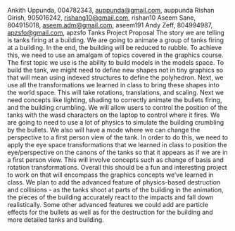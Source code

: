 Ankith Uppunda, 004782343, auppunda@gmail.com, auppunda
Rishan Girish, 905016242, rishang10@gmail.com,  rishan10
Aseem Sane, 804915018, aseem.adm@gmail.com, aseem191
Andy Zeff, 804994987, apzsfo@gmail.com, apzsfo
Tanks Project Proposal
The story we are telling is tanks firing at a building. We are going to animate a group of tanks firing at a building. In the end, the building will be reduced to rubble. To achieve this, we need to use an amalgam of topics covered in the graphics course. The first topic we use is the ability to build models in the models space. To build the tank, we might need to define new shapes not in tiny graphics so that will mean using indexed structures to define the polyhedron. Next, we use all the transformations we learned in class to bring these shapes into the world space. This will take rotations, translations, and scaling. Next we need concepts like lighting, shading to correctly animate the bullets firing, and the building crumbling. We will allow users to control the position of the tanks with the wasd characters on the laptop to control where it fires. We are going to need to use a lot of physics to simulate the building crumbling by the bullets. We also will have a mode where we can change the perspective to a first person view of the tank. In order to do this, we need to apply the eye space transformations that we learned in class to position the eye/perspective on the canons of the tanks so that it appears as if we are in a first person view. This will involve concepts such as change of basis and rotation transformations. Overall this should be a fun and interesting project to work on that will encompass the graphics concepts we’ve learned in class. We plan to add the advanced feature of physics-based destruction and collisions - as the tanks shoot at parts of the building in the animation, the pieces of the building accurately react to the impacts and fall down realistically. Some other advanced features we could add are particle effects for the bullets as well as for the destruction for the building and more detailed tanks and building.

